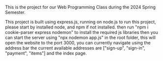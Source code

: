 This is the project for our Web Programming Class during the 2024 Spring Semester. 

This project is built using express.js, running on node.js
to run this project, please start by installed node, and npm if not installed.
then run "npm i cookie-parser express nodemon" to install the required js libraries
then you can start the server using "npx nodemon app.js" in the root folder, this will open the website to the port 3000, you can currently navigate using the address bar
the current available addresses are ["sign-up", "sign-in", "payment", "items"] and the index page.